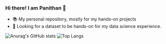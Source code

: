### Hi there! I am Panithan 👋

- 📚 My personal repository, mostly for my hands-on projects
- 🔎 Looking for a dataset to be hands-on for my data science experience.

![Anurag's GitHub stats](https://github-readme-stats.vercel.app/api?username=PanithanS&show_icons=true)
![Top Langs](https://github-readme-stats.vercel.app/api/top-langs/?username=PanithanS&layout=compact)
